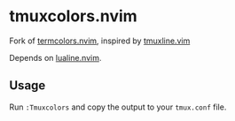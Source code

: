 # tmuxcolors.nvim

Fork of [termcolors.nvim](https://github.com/psliwka/termcolors.nvim), inspired by [tmuxline.vim](https://github.com/edkolev/tmuxline.vim)

Depends on [lualine.nvim](https://github.com/nvim-lualine/lualine.nvim).

## Usage

Run `:Tmuxcolors` and copy the output to your `tmux.conf` file.
